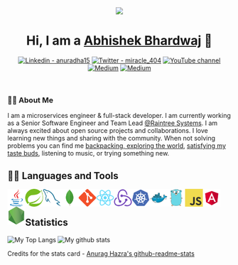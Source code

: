 <div align="center">
<img src="https://media.giphy.com/media/cLGu3Icy4OImKOJpai/giphy.gif" height="200"  />
  
# Hi, I am a [Abhishek Bhardwaj][website]  👋 
[<img height="30" alt="Linkedin - anuradha15" src="https://img.shields.io/badge/linkedin-blue.svg?&style=for-the-badge&logo=linkedin&logoColor=white" />][LinkedIn]
[<img height="30" alt="Twitter - miracle_404" src="https://img.shields.io/badge/twitter-%231DA1F2.svg?&style=for-the-badge&logo=twitter&logoColor=white" />][Twitter] 
[<img height="30" alt="YouTube channel" src = "https://img.shields.io/badge/Youtube-%23E4405F.svg?&style=for-the-badge&logo=Youtube&logoColor=white">][Youtube]
[<img height="30" alt="Medium" src = "https://img.shields.io/badge/Medium-black?&style=for-the-badge&logo=medium">][medium]
[<img height="30" alt="Medium" src = "https://img.shields.io/badge/Facebook-white?style=for-the-badge&logo=facebook">][Facebook]
</div>
<br/>

### 🤵‍♂️ About Me 

I am a microservices engineer & full-stack developer. I am currently working as a Senior Software Engineer and Team Lead [@Raintree Systems](https://www.raintreeinc.com/). I am always excited about open source projects and collaborations. I love learning new things and sharing with the community. When not solving problems you can find me [backpacking, exploring the world][Instagram-nomadic], [satisfying my taste buds][Instagram-desithali], listening to music, or trying something new.
<br/>

## 👨‍💻 Languages and Tools

<div>
<img align="left" alt="HTML5" height="40"  src="https://raw.githubusercontent.com/devicons/devicon/master/icons/java/java-original.svg" />
<img align="left" alt="CSS3" height="40" src="https://raw.githubusercontent.com/devicons/devicon/master/icons/spring/spring-original.svg" />
<img align="left" alt="Sass" height="40" src="https://raw.githubusercontent.com/devicons/devicon/master/icons/mysql/mysql-original.svg" />
<img align="left" alt="mongoDb" height="40" src="https://raw.githubusercontent.com/devicons/devicon/master/icons/mongodb/mongodb-original.svg" /> 
<img align="left" alt="Git" height="40" src="https://raw.githubusercontent.com/devicons/devicon/master/icons/git/git-original.svg" /> 
<img align="left" alt="React" height="40" src="https://raw.githubusercontent.com/devicons/devicon/master/icons/react/react-original.svg" />
<img align="left" alt="Redux" height="40"  src="https://raw.githubusercontent.com/devicons/devicon/master/icons/redux/redux-original.svg" />
<img align="left" alt="Kubernetes" height="40" src="https://raw.githubusercontent.com/devicons/devicon/master/icons/kubernetes/kubernetes-plain.svg" />
<img align="left" alt="Docker" height="40" src="https://raw.githubusercontent.com/devicons/devicon/master/icons/docker/docker-original.svg" />
<img align="left" alt="Golang" height="40" src="https://raw.githubusercontent.com/devicons/devicon/master/icons/go/go-original.svg" /> 
<img align="left" alt="JS"height="40" src="https://raw.githubusercontent.com/github/explore/80688e429a7d4ef2fca1e82350fe8e3517d3494d/topics/javascript/javascript.png" />
<img align="left" alt="Angular"height="40" src="https://raw.githubusercontent.com/github/explore/80688e429a7d4ef2fca1e82350fe8e3517d3494d/topics/angular/angular.png" />
<img align="left" alt="NodeJS"height="40" src="https://raw.githubusercontent.com/github/explore/80688e429a7d4ef2fca1e82350fe8e3517d3494d/topics/nodejs/nodejs.png" />
</div>
<br/>
<br/>


## Statistics

![My Top Langs](https://github-readme-stats.vercel.app/api/top-langs/?username=abhishekbhar&layout=compact&theme=radical)
![My github stats](https://github-readme-stats.vercel.app/api?username=abhishekbhar&show_icons=true&include_all_commits=true&theme=radical&hide=issues,contribs)

Credits for the stats card - [Anurag Hazra's github-readme-stats](https://github.com/anuraghazra/github-readme-stats)














[website]: https://www.abhibhr.com
[LinkedIn]: https://www.linkedin.com/in/abhishekbhr
[Facebook]: https://www.facebook.com/abhishekbhr28
[Twitter]: https://twitter.com/_abhishekbhr
[Instagram]: https://www.instagram.com/_abhishekbhr
[Medium]: https://medium.com/@abhishekbhr
[Youtube]: #
[Instagram-nomadic]: https://www.instagram.com/nomadicengineers
[Instagram-desithali]: https://www.instagram.com/_desithali
